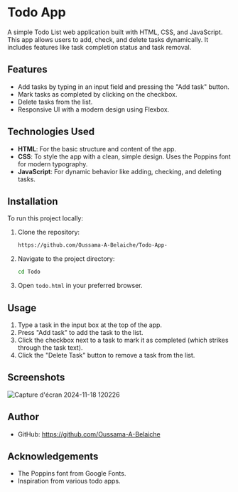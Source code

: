 
# Todo App

A simple Todo List web application built with HTML, CSS, and JavaScript. This app allows users to add, check, and delete tasks dynamically. It includes features like task completion status and task removal.

## Features

- Add tasks by typing in an input field and pressing the "Add task" button.
- Mark tasks as completed by clicking on the checkbox.
- Delete tasks from the list.
- Responsive UI with a modern design using Flexbox.

## Technologies Used

- **HTML**: For the basic structure and content of the app.
- **CSS**: To style the app with a clean, simple design. Uses the Poppins font for modern typography.
- **JavaScript**: For dynamic behavior like adding, checking, and deleting tasks.

## Installation

To run this project locally:

1. Clone the repository:
   ```bash
   https://github.com/Oussama-A-Belaiche/Todo-App-
   ```

2. Navigate to the project directory:
   ```bash
   cd Todo
   ```

3. Open `todo.html` in your preferred browser.

## Usage

1. Type a task in the input box at the top of the app.
2. Press "Add task" to add the task to the list.
3. Click the checkbox next to a task to mark it as completed (which strikes through the task text).
4. Click the "Delete Task" button to remove a task from the list.

## Screenshots

![Capture d'écran 2024-11-18 120226](https://github.com/user-attachments/assets/e1d4a473-e119-43e6-84dc-c857409da686)


## Author
- GitHub: https://github.com/Oussama-A-Belaiche

## Acknowledgements

- The Poppins font from Google Fonts.
- Inspiration from various todo apps.
